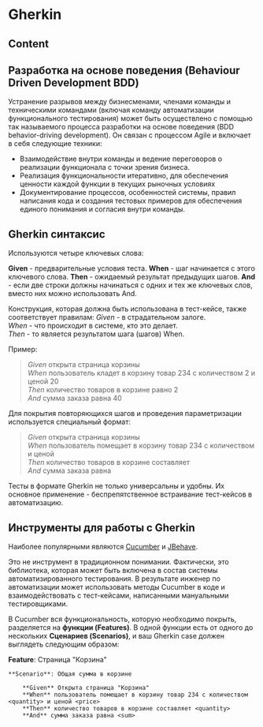 # Gherkin

## Content

## Разработка на основе поведения (Behaviour Driven Development BDD)

Устранение разрывов между бизнесменами, членами команды и техническими командами (включая команду автоматизации функционального тестирования) может быть осуществлено с помощью так называемого процесса разработки на основе поведения (BDD behavior-driving development). Он связан с процессом Agile и включает в себя следующие техники:
* Взаимодействие внутри команды и ведение переговоров о реализации функционала с точки зрения бизнеса.
* Реализация функциональности итеративно, для обеспечения ценности каждой функции в текущих рыночных условиях
* Документирование процессов, особенностей системы, правил написания кода и создания тестовых примеров для обеспечения единого понимания и согласия внутри команды.

## Gherkin синтаксис

Используются четыре ключевых слова:

**Given** - предварительные условия теста.
**When** - шаг начинается с этого ключевого слова.
**Then** - ожидаемый результат предыдущих шагов.
**And** - если две строки должны начинаться с одних и тех же ключевых слов, вместо них можно использовать And.
 
Конструкция, которая должна быть использована в тест-кейсе, также соответствует правилам:
*Given*  - в страдательном залоге.  
*When* - что происходит в системе, кто это делает.  
*Then* - то является результатом шага (шагов) When.  

Пример:

> *Given* открыта страница корзины  
> *When* пользователь кладет в корзину товар 234 с количеством 2 и ценой 20  
> *Then* количество товаров в корзине равно 2  
> *And* сумма заказа равна 40

Для покрытия повторяющихся шагов и проведения параметризации используется специальный формат:

> *Given* открыта страница корзины  
> *When* пользователь помещает в корзину товар 234 с количеством <quantity> и ценой <price>  
> *Then* количество товаров в корзине составляет <quantity>  
> *And* сумма заказа равна <sum>

Тесты в формате Gherkin не только универсальны и удобны. Их основное применение - беспрепятственное встраивание тест-кейсов в автоматизацию.

## Инструменты для работы с Gherkin

Наиболее популярными являются [Cucumber](https://cucumber.io/) и [JBehave](https://jbehave.org/). 

Это не инструмент в традиционном понимании. Фактически, это библиотека, которая может быть включена в состав системы автоматизированного тестирования. В результате инженер по автоматизации может использовать методы Cucumber в коде и взаимодействовать с тест-кейсами, написанными мануальными тестировщиками.

В Cucumber вся функциональность, которую необходимо покрыть, разделяется на **функции (Features)**. В одной функции есть от одного до нескольких **Сценариев (Scenarios)**, и ваш Gherkin case должен выглядеть следующим образом: 

**Feature**: Страница "Корзина" 

	**Scenario**: Общая сумма в корзине

		**Given** Открыта страница "Корзина"  
		**When** пользователь помещает в корзину товар 234 с количеством <quantity> и ценой <price>  
		**Then** количество товаров в корзине составляет <quantity>  
		**And** сумма заказа равна <sum>
		